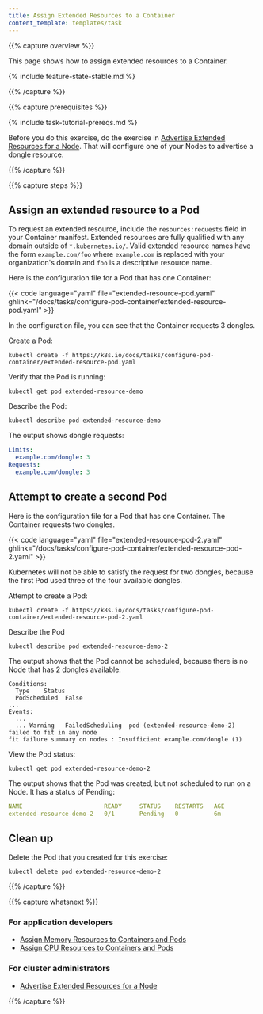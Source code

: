 ```yaml
---
title: Assign Extended Resources to a Container
content_template: templates/task
---
```


{{% capture overview %}}

This page shows how to assign extended resources to a Container.

{% include feature-state-stable.md %}

{{% /capture %}}


{{% capture prerequisites %}}

{% include task-tutorial-prereqs.md %}

Before you do this exercise, do the exercise in
[Advertise Extended Resources for a Node](/docs/tasks/administer-cluster/extended-resource-node/).
That will configure one of your Nodes to advertise a dongle resource.

{{% /capture %}}


{{% capture steps %}}

## Assign an extended resource to a Pod

To request an extended resource, include the `resources:requests` field in your
Container manifest. Extended resources are fully qualified with any domain outside of
`*.kubernetes.io/`. Valid extended resource names have the form `example.com/foo` where
`example.com` is replaced with your organization's domain and `foo` is a
descriptive resource name.

Here is the configuration file for a Pod that has one Container:

{{< code language="yaml" file="extended-resource-pod.yaml" ghlink="/docs/tasks/configure-pod-container/extended-resource-pod.yaml" >}}

In the configuration file, you can see that the Container requests 3 dongles.

Create a Pod:

```shell
kubectl create -f https://k8s.io/docs/tasks/configure-pod-container/extended-resource-pod.yaml
```

Verify that the Pod is running:

```shell
kubectl get pod extended-resource-demo
```

Describe the Pod:

```shell
kubectl describe pod extended-resource-demo
```

The output shows dongle requests:

```yaml
Limits:
  example.com/dongle: 3
Requests:
  example.com/dongle: 3
```

## Attempt to create a second Pod

Here is the configuration file for a Pod that has one Container. The Container requests
two dongles.

{{< code language="yaml" file="extended-resource-pod-2.yaml" ghlink="/docs/tasks/configure-pod-container/extended-resource-pod-2.yaml" >}}

Kubernetes will not be able to satisfy the request for two dongles, because the first Pod
used three of the four available dongles.

Attempt to create a Pod:

```shell
kubectl create -f https://k8s.io/docs/tasks/configure-pod-container/extended-resource-pod-2.yaml
```

Describe the Pod

```shell
kubectl describe pod extended-resource-demo-2
```

The output shows that the Pod cannot be scheduled, because there is no Node that has
2 dongles available:


```
Conditions:
  Type    Status
  PodScheduled  False
...
Events:
  ...
  ... Warning   FailedScheduling  pod (extended-resource-demo-2) failed to fit in any node
fit failure summary on nodes : Insufficient example.com/dongle (1)
```

View the Pod status:

```shell
kubectl get pod extended-resource-demo-2
```

The output shows that the Pod was created, but not scheduled to run on a Node.
It has a status of Pending:

```yaml
NAME                       READY     STATUS    RESTARTS   AGE
extended-resource-demo-2   0/1       Pending   0          6m
```

## Clean up

Delete the Pod that you created for this exercise:

```shell
kubectl delete pod extended-resource-demo-2
```

{{% /capture %}}

{{% capture whatsnext %}}

### For application developers

* [Assign Memory Resources to Containers and Pods](/docs/tasks/configure-pod-container/assign-memory-resource/)
* [Assign CPU Resources to Containers and Pods](/docs/tasks/configure-pod-container/assign-cpu-resource/)

### For cluster administrators

* [Advertise Extended Resources for a Node](/docs/tasks/administer-cluster/extended-resource-node/)

{{% /capture %}}







